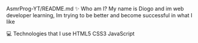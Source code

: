 AsmrProg-YT/README.md
✨ Who am I?
My name is Diogo and im web developer learning, Im trying to be better and become successful in what I like

💻 Technologies that I use
HTML5 CSS3 JavaScript 
